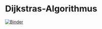 # Dijkstras-Algorithmus
[![Binder](https://mybinder.org/badge_logo.svg)](https://mybinder.org/v2/gh/OHaas61/Dijkstras-Algorithmus/HEAD)
